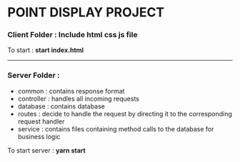 # POINT DISPLAY PROJECT

### Client Folder : Include html css js file

To start : **start index.html**

---

### Server Folder :

-   common : contains response format
-   controller : handles all incoming requests
-   database : contains database
-   routes : decide to handle the request by directing it to the corresponding request handler
-   service : contains files containing method calls to the database for business logic

To start server : **yarn start**

